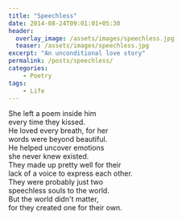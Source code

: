```yaml
---
title: "Speechless"
date: 2014-08-24T09:01:01+05:30
header:
  overlay_image: /assets/images/speechless.jpg
  teaser: /assets/images/speechless.jpg
excerpt: "An unconditional love story"
permalink: /posts/speechless/
categories:
    - Poetry
tags:
    - Life
---
```


She left a poem inside him  
every time they kissed.  
He loved every breath, for her   
words were beyond beautiful.  
He helped uncover emotions   
she never knew existed.   
They made up pretty well for their  
lack of a voice to express each other.  
They were probably just two   
speechless souls to the world.   
But the world didn't matter,   
for they created one for their own.
